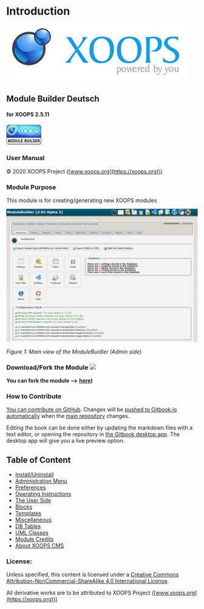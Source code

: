 # Introduction

![](.gitbook/assets/logoxoops.jpg)

## Module Builder Deutsch

#### for XOOPS 2.5.11

![](.gitbook/assets/logomodule.png)

### User Manual

© 2020 XOOPS Project \([www.xoops.org](https://xoops.org)\)

### Module Purpose

This module is for creating/generating new XOOPS modules

![](.gitbook/assets/image001.png)

_Figure 1: Main view of the ModuleBuidler \(Admin side\)_

### Download/Fork the Module ![](https://xoops.org/images/forkit.png)

**You can fork the module --&gt;** [**here**](https://github.com/XoopsModules25x/modulebuilder)**\)**

### How to Contribute

[You can contribute on GitHub](https://github.com/XoopsDocs/modulebuilder-tutorial). Changes will be [pushed to Gitbook.io automatically](https://www.gitbook.com/book/xoops/XXX-tutorial/activity) when the [main repository](https://github.com/XoopsDocs/XXX-tutorial) changes.

Editing the book can be done either by updating the markdown files with a text editor, or opening the repository in [the Gitbook desktop app](https://github.com/GitbookIO/editor/blob/master/README.md). The desktop app will give you a live preview option.

## Table of Content

* [Install/Uninstall](1install.md)
* [Administration Menu](2administration.md)
* [Preferences](3preferences.md)
* [Operating Instructions](4operations.md)
* [The User Side](5userside.md)
* [Blocks](6blocks.md)
* [Templates](7templates.md)
* [Miscellaneous](80other.md)
* [DB Tables](81db.md) 
* [UML Classes](82uml.md) 
* [Module Credits](9credits.md)
* [About XOOPS CMS](10aboutxoops.md)

### License:

  
Unless specified, this content is licensed under a [Creative Commons Attribution-NonCommercial-ShareAlike 4.0 International License](http://creativecommons.org/licenses/by-nc-sa/4.0/).

All derivative works are to be attributed to XOOPS Project \([www.xoops.org](https://xoops.org)\)

